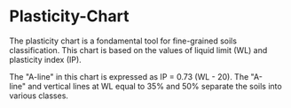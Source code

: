# Plasticity-Chart

The plasticity chart is a fondamental tool for fine-grained soils classification. This chart is based on the values of liquid limit (WL) and plasticity index (IP). 

The "A-line" in this chart is expressed as IP = 0.73 (WL - 20). The "A-line" and vertical lines at WL equal to 35% and 50% separate the soils into various classes.
